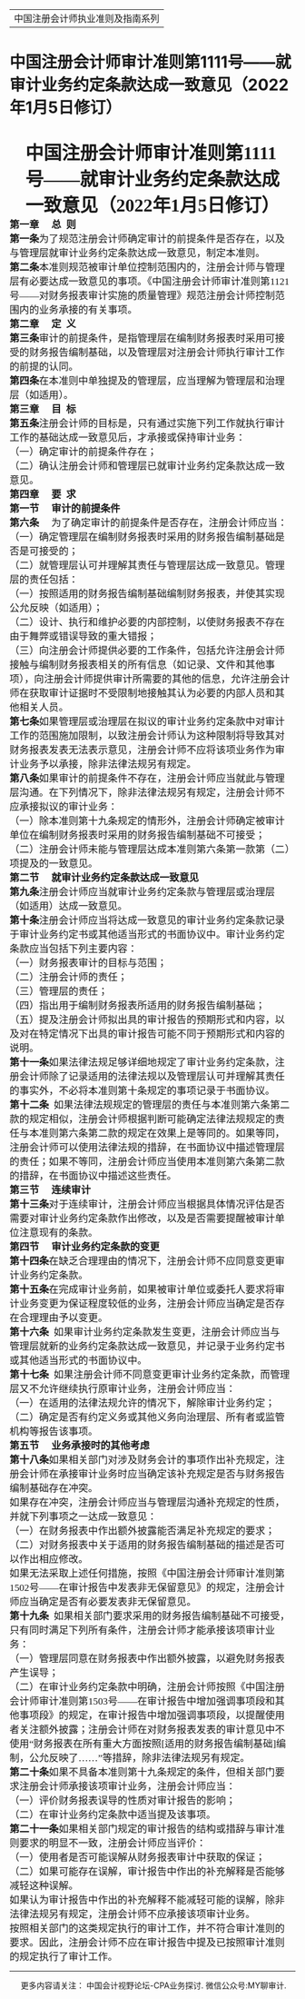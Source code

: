 ﻿<!DOCTYPE HTML PUBLIC "-//W3C//DTD HTML 4.0 Transitional//EN">
<HTML xmlns:o = "urn:schemas-microsoft-com:office:office"><HEAD><TITLE>中国注册会计师审计准则第1111号——就审计业务约定条款达成一致意见（2022年1月5日修订）</TITLE>
<META content="text/html; charset=gb2312" http-equiv=Content-Type>
<META name=GENERATOR content="MSHTML 11.00.10570.1001"><LINK rel=stylesheet 
href="_template.css"></HEAD>
<BODY>
<DIV id=nsbanner>
<DIV id=bannerrow1>
<TABLE class=bannerparthead>
  <TBODY>
  <TR id=hdr>
    <TD class=runninghead noWrap>中国注册会计师执业准则及指南系列</TD></TR></TBODY></TABLE></DIV>
<DIV id=titlerow>
<H1 class=dtH1>中国注册会计师审计准则第1111号——就审计业务约定条款达成一致意见（2022年1月5日修订）</H1></DIV></DIV>
<DIV id=nstext><BR>
<P class=lv1 style="MARGIN: auto 7.35pt auto 21pt"><STRONG><FONT size=6><FONT 
face=微软雅黑>中国注册会计师审计准则第1111号——就审计业务约定条款达成一致意见（2022年1月5日修订）<o:p></o:p></FONT></FONT></STRONG></P>
<P class=faguiconp 
style="LAYOUT-GRID-MODE: char; MARGIN: auto 7.35pt auto 0cm"><SPAN class=any><B 
style="mso-bidi-font-weight: normal"><SPAN style="FONT-SIZE: 13pt"><FONT 
face=微软雅黑>第一章<SPAN lang=EN-US><SPAN 
style="mso-tab-count: 1">&nbsp;&nbsp;&nbsp;&nbsp; </SPAN></SPAN>总<SPAN 
lang=EN-US><SPAN style="mso-tab-count: 1">&nbsp; </SPAN></SPAN>则<SPAN 
lang=EN-US><o:p></o:p></SPAN></FONT></SPAN></B></SPAN></P>
<P class=faguiconp 
style="LAYOUT-GRID-MODE: char; MARGIN: auto 7.35pt auto 0cm"><FONT 
face=微软雅黑><SPAN class=any><B style="mso-bidi-font-weight: normal"><SPAN 
style="FONT-SIZE: 13pt">第一条</SPAN></B></SPAN><SPAN class=any><SPAN 
style="FONT-SIZE: 13pt">为了规范注册会计师确定审计的前提条件是否存在，以及与管理层就审计业务约定条款达成一致意见，制定本准则。<SPAN 
lang=EN-US><o:p></o:p></SPAN></SPAN></SPAN></FONT></P>
<P class=faguiconp 
style="LAYOUT-GRID-MODE: char; MARGIN: auto 7.35pt auto 0cm"><FONT 
face=微软雅黑><SPAN class=any><B style="mso-bidi-font-weight: normal"><SPAN 
style="FONT-SIZE: 13pt">第二条</SPAN></B></SPAN><SPAN class=any><SPAN 
style="FONT-SIZE: 13pt">本准则规范被审计单位控制范围内的，注册会计师与管理层有必要达成一致意见的事项。《中国注册会计师审计准则第<SPAN 
lang=EN-US>1121</SPAN>号——对财务报表审计实施的质量管理》规范注册会计师控制范围内的业务承接的有关事项。<SPAN 
lang=EN-US><o:p></o:p></SPAN></SPAN></SPAN></FONT></P>
<P class=faguiconp 
style="LAYOUT-GRID-MODE: char; MARGIN: auto 7.35pt auto 0cm"><SPAN class=any><B 
style="mso-bidi-font-weight: normal"><SPAN style="FONT-SIZE: 13pt"><FONT 
face=微软雅黑>第二章<SPAN lang=EN-US><SPAN 
style="mso-tab-count: 1">&nbsp;&nbsp;&nbsp;&nbsp; </SPAN></SPAN>定<SPAN 
lang=EN-US><SPAN style="mso-tab-count: 1">&nbsp; </SPAN></SPAN>义<SPAN 
lang=EN-US><o:p></o:p></SPAN></FONT></SPAN></B></SPAN></P>
<P class=faguiconp 
style="LAYOUT-GRID-MODE: char; MARGIN: auto 7.35pt auto 0cm"><FONT 
face=微软雅黑><SPAN class=any><B style="mso-bidi-font-weight: normal"><SPAN 
style="FONT-SIZE: 13pt">第三条</SPAN></B></SPAN><SPAN class=any><SPAN 
style="FONT-SIZE: 13pt">审计的前提条件，是指管理层在编制财务报表时采用可接受的财务报告编制基础，以及管理层对注册会计师执行审计工作的前提的认同。<SPAN 
lang=EN-US><o:p></o:p></SPAN></SPAN></SPAN></FONT></P>
<P class=faguiconp 
style="LAYOUT-GRID-MODE: char; MARGIN: auto 7.35pt auto 0cm"><FONT 
face=微软雅黑><SPAN class=any><B style="mso-bidi-font-weight: normal"><SPAN 
style="FONT-SIZE: 13pt">第四条</SPAN></B></SPAN><SPAN class=any><SPAN 
style="FONT-SIZE: 13pt">在本准则中单独提及的管理层，应当理解为管理层和治理层（如适用）。<SPAN 
lang=EN-US><o:p></o:p></SPAN></SPAN></SPAN></FONT></P>
<P class=faguiconp 
style="LAYOUT-GRID-MODE: char; MARGIN: auto 7.35pt auto 0cm"><SPAN class=any><B 
style="mso-bidi-font-weight: normal"><SPAN style="FONT-SIZE: 13pt"><FONT 
face=微软雅黑>第三章<SPAN lang=EN-US><SPAN 
style="mso-tab-count: 1">&nbsp;&nbsp;&nbsp;&nbsp; </SPAN></SPAN>目<SPAN 
lang=EN-US><SPAN style="mso-tab-count: 1">&nbsp; </SPAN></SPAN>标<SPAN 
lang=EN-US><o:p></o:p></SPAN></FONT></SPAN></B></SPAN></P>
<P class=faguiconp 
style="LAYOUT-GRID-MODE: char; MARGIN: auto 7.35pt auto 0cm"><FONT 
face=微软雅黑><SPAN class=any><B style="mso-bidi-font-weight: normal"><SPAN 
style="FONT-SIZE: 13pt">第五条</SPAN></B></SPAN><SPAN class=any><SPAN 
style="FONT-SIZE: 13pt">注册会计师的目标是，只有通过实施下列工作就执行审计工作的基础达成一致意见后，才承接或保持审计业务：<SPAN 
lang=EN-US><o:p></o:p></SPAN></SPAN></SPAN></FONT></P>
<P class=faguiconp 
style="LAYOUT-GRID-MODE: char; MARGIN: auto 7.35pt auto 0cm"><SPAN 
class=any><SPAN style="FONT-SIZE: 13pt"><FONT face=微软雅黑>（一）确定审计的前提条件存在；<SPAN 
lang=EN-US><o:p></o:p></SPAN></FONT></SPAN></SPAN></P>
<P class=faguiconp 
style="LAYOUT-GRID-MODE: char; MARGIN: auto 7.35pt auto 0cm"><SPAN 
class=any><SPAN style="FONT-SIZE: 13pt"><FONT 
face=微软雅黑>（二）确认注册会计师和管理层已就审计业务约定条款达成一致意见。<SPAN 
lang=EN-US><o:p></o:p></SPAN></FONT></SPAN></SPAN></P>
<P class=faguiconp 
style="LAYOUT-GRID-MODE: char; MARGIN: auto 7.35pt auto 0cm"><SPAN class=any><B 
style="mso-bidi-font-weight: normal"><SPAN style="FONT-SIZE: 13pt"><FONT 
face=微软雅黑>第四章<SPAN lang=EN-US><SPAN 
style="mso-tab-count: 1">&nbsp;&nbsp;&nbsp;&nbsp; </SPAN></SPAN>要<SPAN 
lang=EN-US><SPAN style="mso-tab-count: 1">&nbsp; </SPAN></SPAN>求<SPAN 
lang=EN-US><o:p></o:p></SPAN></FONT></SPAN></B></SPAN></P>
<P class=faguiconp 
style="LAYOUT-GRID-MODE: char; MARGIN: auto 7.35pt auto 0cm"><SPAN class=any><B 
style="mso-bidi-font-weight: normal"><SPAN style="FONT-SIZE: 13pt"><FONT 
face=微软雅黑>第一节<SPAN lang=EN-US><SPAN 
style="mso-tab-count: 1">&nbsp;&nbsp;&nbsp;&nbsp; </SPAN></SPAN>审计的前提条件<SPAN 
lang=EN-US><o:p></o:p></SPAN></FONT></SPAN></B></SPAN></P>
<P class=faguiconp 
style="LAYOUT-GRID-MODE: char; MARGIN: auto 7.35pt auto 0cm"><FONT 
face=微软雅黑><SPAN class=any><B style="mso-bidi-font-weight: normal"><SPAN 
style="FONT-SIZE: 13pt">第六条</SPAN></B></SPAN><SPAN class=any><SPAN lang=EN-US 
style="FONT-SIZE: 13pt"><SPAN style="mso-tab-count: 1">&nbsp;&nbsp;&nbsp;&nbsp; 
</SPAN></SPAN></SPAN><SPAN class=any><SPAN 
style="FONT-SIZE: 13pt">为了确定审计的前提条件是否存在，注册会计师应当：<SPAN 
lang=EN-US><o:p></o:p></SPAN></SPAN></SPAN></FONT></P>
<P class=faguiconp 
style="LAYOUT-GRID-MODE: char; MARGIN: auto 7.35pt auto 0cm"><SPAN 
class=any><SPAN style="FONT-SIZE: 13pt"><FONT 
face=微软雅黑>（一）确定管理层在编制财务报表时采用的财务报告编制基础是否是可接受的；<SPAN 
lang=EN-US><o:p></o:p></SPAN></FONT></SPAN></SPAN></P>
<P class=faguiconp 
style="LAYOUT-GRID-MODE: char; MARGIN: auto 7.35pt auto 0cm"><SPAN 
class=any><SPAN style="FONT-SIZE: 13pt"><FONT 
face=微软雅黑>（二）就管理层认可并理解其责任与管理层达成一致意见。管理层的责任包括：<SPAN 
lang=EN-US><o:p></o:p></SPAN></FONT></SPAN></SPAN></P>
<P class=faguiconp 
style="LAYOUT-GRID-MODE: char; MARGIN: auto 7.35pt auto 0cm"><SPAN 
class=any><SPAN style="FONT-SIZE: 13pt"><FONT 
face=微软雅黑>（一）按照适用的财务报告编制基础编制财务报表，并使其实现公允反映（如适用）；<SPAN 
lang=EN-US><o:p></o:p></SPAN></FONT></SPAN></SPAN></P>
<P class=faguiconp 
style="LAYOUT-GRID-MODE: char; MARGIN: auto 7.35pt auto 0cm"><SPAN 
class=any><SPAN style="FONT-SIZE: 13pt"><FONT 
face=微软雅黑>（二）设计、执行和维护必要的内部控制，以使财务报表不存在由于舞弊或错误导致的重大错报；<SPAN 
lang=EN-US><o:p></o:p></SPAN></FONT></SPAN></SPAN></P>
<P class=faguiconp 
style="LAYOUT-GRID-MODE: char; MARGIN: auto 7.35pt auto 0cm"><SPAN 
class=any><SPAN style="FONT-SIZE: 13pt"><FONT 
face=微软雅黑>（三）向注册会计师提供必要的工作条件，包括允许注册会计师接触与编制财务报表相关的所有信息（如记录、文件和其他事项），向注册会计师提供审计所需要的其他的信息，允许注册会计师在获取审计证据时不受限制地接触其认为必要的内部人员和其他相关人员。<SPAN 
lang=EN-US><o:p></o:p></SPAN></FONT></SPAN></SPAN></P>
<P class=faguiconp 
style="LAYOUT-GRID-MODE: char; MARGIN: auto 7.35pt auto 0cm"><FONT 
face=微软雅黑><SPAN class=any><B style="mso-bidi-font-weight: normal"><SPAN 
style="FONT-SIZE: 13pt">第七条</SPAN></B></SPAN><SPAN class=any><SPAN 
style="FONT-SIZE: 13pt">如果管理层或治理层在拟议的审计业务约定条款中对审计工作的范围施加限制，以致注册会计师认为这种限制将导致其对<SPAN 
lang=EN-US><o:p></o:p></SPAN></SPAN></SPAN></FONT></P>
<P class=faguiconp 
style="LAYOUT-GRID-MODE: char; MARGIN: auto 7.35pt auto 0cm"><SPAN 
class=any><SPAN style="FONT-SIZE: 13pt"><FONT 
face=微软雅黑>财务报表发表无法表示意见，注册会计师不应将该项业务作为审计业务予以承接，除非法律法规另有规定。<SPAN 
lang=EN-US><o:p></o:p></SPAN></FONT></SPAN></SPAN></P>
<P class=faguiconp 
style="LAYOUT-GRID-MODE: char; MARGIN: auto 7.35pt auto 0cm"><FONT 
face=微软雅黑><SPAN class=any><B style="mso-bidi-font-weight: normal"><SPAN 
style="FONT-SIZE: 13pt">第八条</SPAN></B></SPAN><SPAN class=any><SPAN 
style="FONT-SIZE: 13pt">如果审计的前提条件不存在，注册会计师应当就此与管理层沟通。在下列情况下，除非法律法规另有规定，注册会计师不应承接拟议的审计业务：<SPAN 
lang=EN-US><o:p></o:p></SPAN></SPAN></SPAN></FONT></P>
<P class=faguiconp 
style="LAYOUT-GRID-MODE: char; MARGIN: auto 7.35pt auto 0cm"><SPAN 
class=any><SPAN style="FONT-SIZE: 13pt"><FONT 
face=微软雅黑>（一）除本准则第十九条规定的情形外，注册会计师确定被审计单位在编制财务报表时采用的财务报告编制基础不可接受；<SPAN 
lang=EN-US><o:p></o:p></SPAN></FONT></SPAN></SPAN></P>
<P class=faguiconp 
style="LAYOUT-GRID-MODE: char; MARGIN: auto 7.35pt auto 0cm"><SPAN 
class=any><SPAN style="FONT-SIZE: 13pt"><FONT 
face=微软雅黑>（二）注册会计师未能与管理层达成本准则第六条第一款第（二）项提及的一致意见。<SPAN 
lang=EN-US><o:p></o:p></SPAN></FONT></SPAN></SPAN></P>
<P class=faguiconp 
style="LAYOUT-GRID-MODE: char; MARGIN: auto 7.35pt auto 0cm"><SPAN class=any><B 
style="mso-bidi-font-weight: normal"><SPAN style="FONT-SIZE: 13pt"><FONT 
face=微软雅黑>第二节<SPAN lang=EN-US><SPAN 
style="mso-tab-count: 1">&nbsp;&nbsp;&nbsp;&nbsp; 
</SPAN></SPAN>就审计业务约定条款达成一致意见<SPAN 
lang=EN-US><o:p></o:p></SPAN></FONT></SPAN></B></SPAN></P>
<P class=faguiconp 
style="LAYOUT-GRID-MODE: char; MARGIN: auto 7.35pt auto 0cm"><FONT 
face=微软雅黑><SPAN class=any><B style="mso-bidi-font-weight: normal"><SPAN 
style="FONT-SIZE: 13pt">第九条</SPAN></B></SPAN><SPAN class=any><SPAN 
style="FONT-SIZE: 13pt">注册会计师应当就审计业务约定条款与管理层或治理层（如适用）达成一致意见。<SPAN 
lang=EN-US><o:p></o:p></SPAN></SPAN></SPAN></FONT></P>
<P class=faguiconp 
style="LAYOUT-GRID-MODE: char; MARGIN: auto 7.35pt auto 0cm"><FONT 
face=微软雅黑><SPAN class=any><B style="mso-bidi-font-weight: normal"><SPAN 
style="FONT-SIZE: 13pt">第十条</SPAN></B></SPAN><SPAN class=any><SPAN 
style="FONT-SIZE: 13pt">注册会计师应当将达成一致意见的审计业务约定条款记录于审计业务约定书或其他适当形式的书面协议中。审计业务约定条款应当包括下列主要内容：<SPAN 
lang=EN-US><o:p></o:p></SPAN></SPAN></SPAN></FONT></P>
<P class=faguiconp 
style="LAYOUT-GRID-MODE: char; MARGIN: auto 7.35pt auto 0cm"><SPAN 
class=any><SPAN style="FONT-SIZE: 13pt"><FONT face=微软雅黑>（一）财务报表审计的目标与范围；<SPAN 
lang=EN-US><o:p></o:p></SPAN></FONT></SPAN></SPAN></P>
<P class=faguiconp 
style="LAYOUT-GRID-MODE: char; MARGIN: auto 7.35pt auto 0cm"><SPAN 
class=any><SPAN style="FONT-SIZE: 13pt"><FONT face=微软雅黑>（二）注册会计师的责任；<SPAN 
lang=EN-US><o:p></o:p></SPAN></FONT></SPAN></SPAN></P>
<P class=faguiconp 
style="LAYOUT-GRID-MODE: char; MARGIN: auto 7.35pt auto 0cm"><SPAN 
class=any><SPAN style="FONT-SIZE: 13pt"><FONT face=微软雅黑>（三）管理层的责任；<SPAN 
lang=EN-US><o:p></o:p></SPAN></FONT></SPAN></SPAN></P>
<P class=faguiconp 
style="LAYOUT-GRID-MODE: char; MARGIN: auto 7.35pt auto 0cm"><SPAN 
class=any><SPAN style="FONT-SIZE: 13pt"><FONT 
face=微软雅黑>（四）指出用于编制财务报表所适用的财务报告编制基础；<SPAN 
lang=EN-US><o:p></o:p></SPAN></FONT></SPAN></SPAN></P>
<P class=faguiconp 
style="LAYOUT-GRID-MODE: char; MARGIN: auto 7.35pt auto 0cm"><SPAN 
class=any><SPAN style="FONT-SIZE: 13pt"><FONT 
face=微软雅黑>（五）提及注册会计师拟出具的审计报告的预期形式和内容，以及对在特定情况下出具的审计报告可能不同于预期形式和内容的说明。<SPAN 
lang=EN-US><o:p></o:p></SPAN></FONT></SPAN></SPAN></P>
<P class=faguiconp 
style="LAYOUT-GRID-MODE: char; MARGIN: auto 7.35pt auto 0cm"><FONT 
face=微软雅黑><SPAN class=any><B style="mso-bidi-font-weight: normal"><SPAN 
style="FONT-SIZE: 13pt">第十一条</SPAN></B></SPAN><SPAN class=any><SPAN 
style="FONT-SIZE: 13pt">如果法律法规足够详细地规定了审计业务约定条款，注册会计师除了记录适用的法律法规以及管理层认可并理解其责任的事实外，不必将本准则第十条规定的事项记录于书面协议。<SPAN 
lang=EN-US><o:p></o:p></SPAN></SPAN></SPAN></FONT></P>
<P class=faguiconp 
style="LAYOUT-GRID-MODE: char; MARGIN: auto 7.35pt auto 0cm"><FONT 
face=微软雅黑><SPAN class=any><B style="mso-bidi-font-weight: normal"><SPAN 
style="FONT-SIZE: 13pt">第十二条</SPAN></B></SPAN><SPAN class=any><SPAN lang=EN-US 
style="FONT-SIZE: 13pt"><SPAN style="mso-tab-count: 1">&nbsp; 
</SPAN></SPAN></SPAN><SPAN class=any><SPAN 
style="FONT-SIZE: 13pt">如果法律法规规定的管理层的责任与本准则第六条第二款的规定相似，注册会计师根据判断可能确定法律法规规定的责任与本准则第六条第二款的规定在效果上是等同的。如果等同，注册会计师可以使用法律法规的措辞，在书面协议中描述管理层的责任；如果不等同，注册会计师应当使用本准则第六条第二款的措辞，在书面协议中描述这些责任。<SPAN 
lang=EN-US><o:p></o:p></SPAN></SPAN></SPAN></FONT></P>
<P class=faguiconp 
style="LAYOUT-GRID-MODE: char; MARGIN: auto 7.35pt auto 0cm"><SPAN class=any><B 
style="mso-bidi-font-weight: normal"><SPAN style="FONT-SIZE: 13pt"><FONT 
face=微软雅黑>第三节<SPAN lang=EN-US><SPAN 
style="mso-tab-count: 1">&nbsp;&nbsp;&nbsp;&nbsp; </SPAN></SPAN>连续审计<SPAN 
lang=EN-US><o:p></o:p></SPAN></FONT></SPAN></B></SPAN></P>
<P class=faguiconp 
style="LAYOUT-GRID-MODE: char; MARGIN: auto 7.35pt auto 0cm"><FONT 
face=微软雅黑><SPAN class=any><B style="mso-bidi-font-weight: normal"><SPAN 
style="FONT-SIZE: 13pt">第十三条</SPAN></B></SPAN><SPAN class=any><SPAN 
style="FONT-SIZE: 13pt">对于连续审计，注册会计师应当根据具体情况评估是否需要对审计业务约定条款作出修改，以及是否需要提醒被审计单位注意现有的条款。<SPAN 
lang=EN-US><o:p></o:p></SPAN></SPAN></SPAN></FONT></P>
<P class=faguiconp 
style="LAYOUT-GRID-MODE: char; MARGIN: auto 7.35pt auto 0cm"><SPAN class=any><B 
style="mso-bidi-font-weight: normal"><SPAN style="FONT-SIZE: 13pt"><FONT 
face=微软雅黑>第四节<SPAN lang=EN-US><SPAN 
style="mso-tab-count: 1">&nbsp;&nbsp;&nbsp;&nbsp; </SPAN></SPAN>审计业务约定条款的变更<SPAN 
lang=EN-US><o:p></o:p></SPAN></FONT></SPAN></B></SPAN></P>
<P class=faguiconp 
style="LAYOUT-GRID-MODE: char; MARGIN: auto 7.35pt auto 0cm"><FONT 
face=微软雅黑><SPAN class=any><B style="mso-bidi-font-weight: normal"><SPAN 
style="FONT-SIZE: 13pt">第十四条</SPAN></B></SPAN><SPAN class=any><SPAN 
style="FONT-SIZE: 13pt">在缺乏合理理由的情况下，注册会计师不应同意变更审计业务约定条款。<SPAN 
lang=EN-US><o:p></o:p></SPAN></SPAN></SPAN></FONT></P>
<P class=faguiconp 
style="LAYOUT-GRID-MODE: char; MARGIN: auto 7.35pt auto 0cm"><FONT 
face=微软雅黑><SPAN class=any><B style="mso-bidi-font-weight: normal"><SPAN 
style="FONT-SIZE: 13pt">第十五条</SPAN></B></SPAN><SPAN class=any><SPAN 
style="FONT-SIZE: 13pt">在完成审计业务前，如果被审计单位或委托人要求将审计业务变更为保证程度较低的业务，注册会计师应当确定是否存在合理理由予以变更。<SPAN 
lang=EN-US><o:p></o:p></SPAN></SPAN></SPAN></FONT></P>
<P class=faguiconp 
style="LAYOUT-GRID-MODE: char; MARGIN: auto 7.35pt auto 0cm"><FONT 
face=微软雅黑><SPAN class=any><B style="mso-bidi-font-weight: normal"><SPAN 
style="FONT-SIZE: 13pt">第十六条</SPAN></B></SPAN><SPAN class=any><SPAN lang=EN-US 
style="FONT-SIZE: 13pt"><SPAN style="mso-tab-count: 1">&nbsp; 
</SPAN></SPAN></SPAN><SPAN class=any><SPAN 
style="FONT-SIZE: 13pt">如果审计业务约定条款发生变更，注册会计师应当与<SPAN 
lang=EN-US><o:p></o:p></SPAN></SPAN></SPAN></FONT></P>
<P class=faguiconp 
style="LAYOUT-GRID-MODE: char; MARGIN: auto 7.35pt auto 0cm"><SPAN 
class=any><SPAN style="FONT-SIZE: 13pt"><FONT 
face=微软雅黑>管理层就新的业务约定条款达成一致意见，并记录于业务约定书或其他适当形式的书面协议中。<SPAN 
lang=EN-US><o:p></o:p></SPAN></FONT></SPAN></SPAN></P>
<P class=faguiconp 
style="LAYOUT-GRID-MODE: char; MARGIN: auto 7.35pt auto 0cm"><FONT 
face=微软雅黑><SPAN class=any><B style="mso-bidi-font-weight: normal"><SPAN 
style="FONT-SIZE: 13pt">第十七条</SPAN></B></SPAN><SPAN class=any><SPAN lang=EN-US 
style="FONT-SIZE: 13pt"><SPAN style="mso-tab-count: 1">&nbsp; 
</SPAN></SPAN></SPAN><SPAN class=any><SPAN 
style="FONT-SIZE: 13pt">如果注册会计师不同意变更审计业务约定条款，而管理层又不允许继续执行原审计业务，注册会计师应当：<SPAN 
lang=EN-US><o:p></o:p></SPAN></SPAN></SPAN></FONT></P>
<P class=faguiconp 
style="LAYOUT-GRID-MODE: char; MARGIN: auto 7.35pt auto 0cm"><SPAN 
class=any><SPAN style="FONT-SIZE: 13pt"><FONT 
face=微软雅黑>（一）在适用的法律法规允许的情况下，解除审计业务约定；<SPAN 
lang=EN-US><o:p></o:p></SPAN></FONT></SPAN></SPAN></P>
<P class=faguiconp 
style="LAYOUT-GRID-MODE: char; MARGIN: auto 7.35pt auto 0cm"><SPAN 
class=any><SPAN style="FONT-SIZE: 13pt"><FONT 
face=微软雅黑>（二）确定是否有约定义务或其他义务向治理层、所有者或监管机构等报告该事项。<SPAN 
lang=EN-US><o:p></o:p></SPAN></FONT></SPAN></SPAN></P>
<P class=faguiconp 
style="LAYOUT-GRID-MODE: char; MARGIN: auto 7.35pt auto 0cm"><SPAN class=any><B 
style="mso-bidi-font-weight: normal"><SPAN style="FONT-SIZE: 13pt"><FONT 
face=微软雅黑>第五节<SPAN lang=EN-US><SPAN 
style="mso-tab-count: 1">&nbsp;&nbsp;&nbsp;&nbsp; </SPAN></SPAN>业务承接时的其他考虑<SPAN 
lang=EN-US><o:p></o:p></SPAN></FONT></SPAN></B></SPAN></P>
<P class=faguiconp 
style="LAYOUT-GRID-MODE: char; MARGIN: auto 7.35pt auto 0cm"><FONT 
face=微软雅黑><SPAN class=any><B style="mso-bidi-font-weight: normal"><SPAN 
style="FONT-SIZE: 13pt">第十八条</SPAN></B></SPAN><SPAN class=any><SPAN 
style="FONT-SIZE: 13pt">如果相关部门对涉及财务会计的事项作出补充规定，注册会计师在承接审计业务时应当确定该补充规定是否与财务报告编制基础存在冲突。<SPAN 
lang=EN-US><o:p></o:p></SPAN></SPAN></SPAN></FONT></P>
<P class=faguiconp 
style="LAYOUT-GRID-MODE: char; MARGIN: auto 7.35pt auto 0cm"><SPAN 
class=any><SPAN style="FONT-SIZE: 13pt"><FONT 
face=微软雅黑>如果存在冲突，注册会计师应当与管理层沟通补充规定的性质，并就下列事项之一达成一致意见：<SPAN 
lang=EN-US><o:p></o:p></SPAN></FONT></SPAN></SPAN></P>
<P class=faguiconp 
style="LAYOUT-GRID-MODE: char; MARGIN: auto 7.35pt auto 0cm"><SPAN 
class=any><SPAN style="FONT-SIZE: 13pt"><FONT 
face=微软雅黑>（一）在财务报表中作出额外披露能否满足补充规定的要求；<SPAN 
lang=EN-US><o:p></o:p></SPAN></FONT></SPAN></SPAN></P>
<P class=faguiconp 
style="LAYOUT-GRID-MODE: char; MARGIN: auto 7.35pt auto 0cm"><SPAN 
class=any><SPAN style="FONT-SIZE: 13pt"><FONT 
face=微软雅黑>（二）对财务报表中关于适用的财务报告编制基础的描述是否可以作出相应修改。<SPAN 
lang=EN-US><o:p></o:p></SPAN></FONT></SPAN></SPAN></P>
<P class=faguiconp 
style="LAYOUT-GRID-MODE: char; MARGIN: auto 7.35pt auto 0cm"><SPAN 
class=any><SPAN style="FONT-SIZE: 13pt"><FONT 
face=微软雅黑>如果无法采取上述任何措施，按照《中国注册会计师审计准则第<SPAN 
lang=EN-US>1502</SPAN>号——在审计报告中发表非无保留意见》的规定，注册会计师应当确定是否有必要发表非无保留意见。<SPAN 
lang=EN-US><o:p></o:p></SPAN></FONT></SPAN></SPAN></P>
<P class=faguiconp 
style="LAYOUT-GRID-MODE: char; MARGIN: auto 7.35pt auto 0cm"><FONT 
face=微软雅黑><SPAN class=any><B style="mso-bidi-font-weight: normal"><SPAN 
style="FONT-SIZE: 13pt">第十九条</SPAN></B></SPAN><SPAN class=any><SPAN lang=EN-US 
style="FONT-SIZE: 13pt"><SPAN style="mso-tab-count: 1">&nbsp; 
</SPAN></SPAN></SPAN><SPAN class=any><SPAN 
style="FONT-SIZE: 13pt">如果相关部门要求采用的财务报告编制基础不可接受，只有同时满足下列所有条件，注册会计师才能承接该项审计业务：<SPAN 
lang=EN-US><o:p></o:p></SPAN></SPAN></SPAN></FONT></P>
<P class=faguiconp 
style="LAYOUT-GRID-MODE: char; MARGIN: auto 7.35pt auto 0cm"><SPAN 
class=any><SPAN style="FONT-SIZE: 13pt"><FONT 
face=微软雅黑>（一）管理层同意在财务报表中作出额外披露，以避免财务报表产生误导；<SPAN 
lang=EN-US><o:p></o:p></SPAN></FONT></SPAN></SPAN></P>
<P class=faguiconp 
style="LAYOUT-GRID-MODE: char; MARGIN: auto 7.35pt auto 0cm"><SPAN 
class=any><SPAN style="FONT-SIZE: 13pt"><FONT 
face=微软雅黑>（二）在审计业务约定条款中明确，注册会计师按照《中国注册会计师审计准则第<SPAN 
lang=EN-US>1503</SPAN>号——在审计报告中增加强调事项段和其他事项段》的规定，在审计报告中增加强调事项段，以提醒使用者关注额外披露；注册会计师在对财务报表发表的审计意见中不使用“财务报表在所有重大方面按照<SPAN 
lang=EN-US>[</SPAN>适用的财务报告编制基础<SPAN 
lang=EN-US>]</SPAN>编制，公允反映了……”等措辞，除非法律法规另有规定。<SPAN 
lang=EN-US><o:p></o:p></SPAN></FONT></SPAN></SPAN></P>
<P class=faguiconp 
style="LAYOUT-GRID-MODE: char; MARGIN: auto 7.35pt auto 0cm"><FONT 
face=微软雅黑><SPAN class=any><B style="mso-bidi-font-weight: normal"><SPAN 
style="FONT-SIZE: 13pt">第二十条</SPAN></B></SPAN><SPAN class=any><SPAN 
style="FONT-SIZE: 13pt">如果不具备本准则第十九条规定的条件，但相关部门要求注册会计师承接该项审计业务，注册会计师应当：<SPAN 
lang=EN-US><o:p></o:p></SPAN></SPAN></SPAN></FONT></P>
<P class=faguiconp 
style="LAYOUT-GRID-MODE: char; MARGIN: auto 7.35pt auto 0cm"><SPAN 
class=any><SPAN style="FONT-SIZE: 13pt"><FONT 
face=微软雅黑>（一）评价财务报表误导的性质对审计报告的影响；<SPAN 
lang=EN-US><o:p></o:p></SPAN></FONT></SPAN></SPAN></P>
<P class=faguiconp 
style="LAYOUT-GRID-MODE: char; MARGIN: auto 7.35pt auto 0cm"><SPAN 
class=any><SPAN style="FONT-SIZE: 13pt"><FONT 
face=微软雅黑>（二）在审计业务约定条款中适当提及该事项。<SPAN 
lang=EN-US><o:p></o:p></SPAN></FONT></SPAN></SPAN></P>
<P class=faguiconp 
style="LAYOUT-GRID-MODE: char; MARGIN: auto 7.35pt auto 0cm"><FONT 
face=微软雅黑><SPAN class=any><B style="mso-bidi-font-weight: normal"><SPAN 
style="FONT-SIZE: 13pt">第二十一条</SPAN></B></SPAN><SPAN class=any><SPAN 
style="FONT-SIZE: 13pt">如果相关部门规定的审计报告的结构或措辞与审计准则要求的明显不一致，注册会计师应当评价：<SPAN 
lang=EN-US><o:p></o:p></SPAN></SPAN></SPAN></FONT></P>
<P class=faguiconp 
style="LAYOUT-GRID-MODE: char; MARGIN: auto 7.35pt auto 0cm"><SPAN 
class=any><SPAN style="FONT-SIZE: 13pt"><FONT 
face=微软雅黑>（一）使用者是否可能误解从财务报表审计中获取的保证；<SPAN 
lang=EN-US><o:p></o:p></SPAN></FONT></SPAN></SPAN></P>
<P class=faguiconp 
style="LAYOUT-GRID-MODE: char; MARGIN: auto 7.35pt auto 0cm"><SPAN 
class=any><SPAN style="FONT-SIZE: 13pt"><FONT 
face=微软雅黑>（二）如果可能存在误解，审计报告中作出的补充解释是否能够减轻这种误解。<SPAN 
lang=EN-US><o:p></o:p></SPAN></FONT></SPAN></SPAN></P>
<P class=faguiconp 
style="LAYOUT-GRID-MODE: char; MARGIN: auto 7.35pt auto 0cm"><SPAN 
class=any><SPAN style="FONT-SIZE: 13pt"><FONT 
face=微软雅黑>如果认为审计报告中作出的补充解释不能减轻可能的误解，除非法律法规另有规定，注册会计师不应承接该项审计业务。<SPAN 
lang=EN-US><o:p></o:p></SPAN></FONT></SPAN></SPAN></P>
<P class=faguiconp 
style="LAYOUT-GRID-MODE: char; MARGIN: auto 7.35pt auto 0cm"><SPAN 
class=any><SPAN style="FONT-SIZE: 13pt"><FONT 
face=微软雅黑>按照相关部门的这类规定执行的审计工作，并不符合审计准则的要求。因此，注册会计师不应在审计报告中提及已按照审计准则的规定执行了审计工作。</FONT><SPAN 
lang=EN-US><o:p></o:p></SPAN></SPAN></SPAN></P>
<P>
<HR>

<P></P></DIV>
<DIV class=footer>
<P>&nbsp;&nbsp;&nbsp;&nbsp;&nbsp;更多内容请关注： 中国会计视野论坛-CPA业务探讨. 
微信公众号:MY聊审计.</P></DIV></BODY></HTML>
